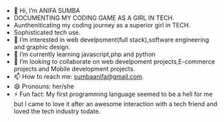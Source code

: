 - 👋 Hi, I’m ANIFA SUMBA
- DOCUMENTING MY CODING GAME AS A GIRL IN TECH.
- Auntheniticating my coding journey as a  superior girl in TECH.
- Sophisticated tech use.
- 👀 I’m interested in web develpoment(full stack),software engineering and graphic design.
- 🌱 I’m currently learning javascript,php and python
- 💞️ I’m looking to collaborate on web develpoment projects,E-commerce projects and Mobile development projects.
- 📫 How to reach me: sumbaanifa@gmail.com.
- 😄 Pronouns: her/she
- ⚡ Fun fact: My first programming language seemed to be a hell for me but I came to love it after an awesome interaction with a tech friend and loved the tech industry todate.

<!---
ANIFASUMBA/ANIFASUMBA is a ✨ special ✨ repository because its `README.md` (this file) appears on your GitHub profile.
You can click the Preview link to take a look at your changes.
--->
